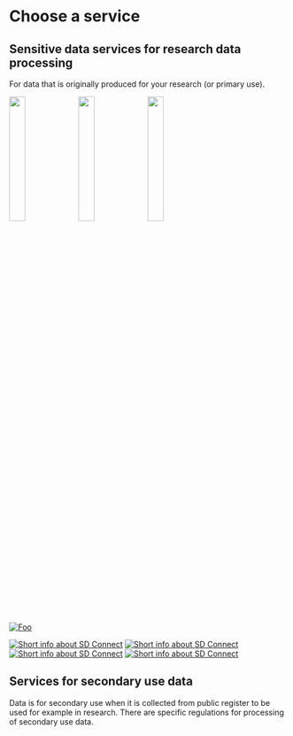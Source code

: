 # Choose a service
## Sensitive data services for research data processing
For data that is originally produced for your research (or primary use). 


<p float="left">
  <a href="creating_containers.md"><img src="./images/introduction/SD_ChooseService_SDConnect.svg" width="24%"></a>
  <img src="images/cat.png" width="24%" />
  <img src="images/lizzard.png" width="24%" />
</p>

<a href="https://www.csc.fi" rel="some text">![Foo](http://www.google.com.au/images/nav_logo7.png)</a>

<a href="https://www.csc.fi" alt="Read more about SD Connect" >![Short info about SD Connect](./images/introduction/SD_ChooseService_SDConnect.svg 'SD Connect')</a>
<a href="https://www.csc.fi" alt="Read more about SD Connect" >![Short info about SD Connect](./images/introduction/SD_ChooseService_SDConnect.svg 'SD Connect')</a>
<a href="https://www.csc.fi" alt="Read more about SD Connect" >![Short info about SD Connect](./images/introduction/SD_ChooseService_SDConnect.svg 'SD Connect')</a>
<a href="https://www.csc.fi" alt="Read more about SD Connect" >![Short info about SD Connect](./images/introduction/SD_ChooseService_SDConnect.svg 'SD Connect')</a>


## Services for secondary use data
Data is for secondary use when it is collected from public register to be used for example in research. There are specific regulations for processing of secondary use data.
